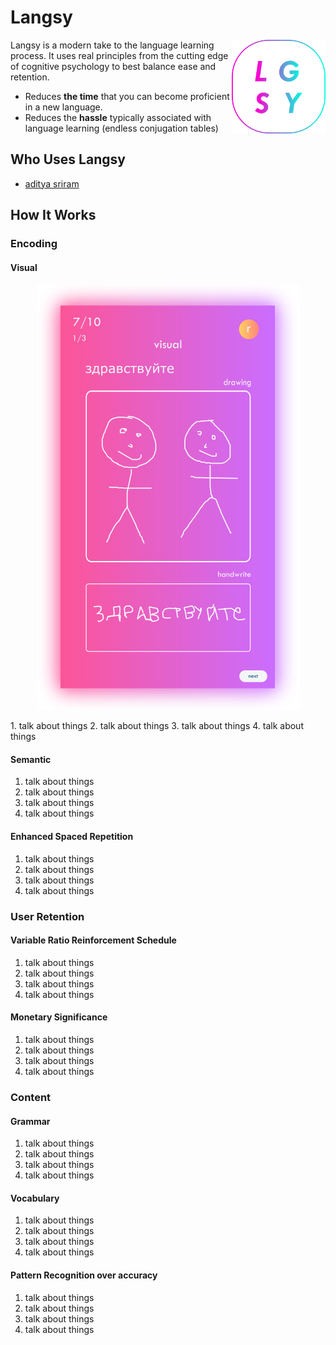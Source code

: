 
# Langsy

<img src="./app/src/main/assets/img/logo-light.png" width="150em" height="auto" align="right">

Langsy is a modern take to the language learning process. It uses real principles from the cutting edge of cognitive psychology to best balance ease and retention.

* Reduces **the time** that you can become proficient in a new language.
* Reduces the **hassle** typically associated with language learning (endless conjugation tables)

## Who Uses Langsy

* [aditya sriram](https://adityasriram.ga)

## How It Works

### Encoding

#### Visual
<p align="center">
  <img src="./app/src/main/assets/img/visual-learning.png" alt="Visual Learning">
</p>
1. talk about things
2. talk about things
3. talk about things
4. talk about things

#### Semantic
1. talk about things
2. talk about things
3. talk about things
4. talk about things

#### Enhanced Spaced Repetition
1. talk about things
2. talk about things
3. talk about things
4. talk about things

### User Retention

#### Variable Ratio Reinforcement Schedule
1. talk about things
2. talk about things
3. talk about things
4. talk about things

#### Monetary Significance
1. talk about things
2. talk about things
3. talk about things
4. talk about things

### Content

#### Grammar
1. talk about things
2. talk about things
3. talk about things
4. talk about things

#### Vocabulary
1. talk about things
2. talk about things
3. talk about things
4. talk about things

#### Pattern Recognition over accuracy
1. talk about things
2. talk about things
3. talk about things
4. talk about things
